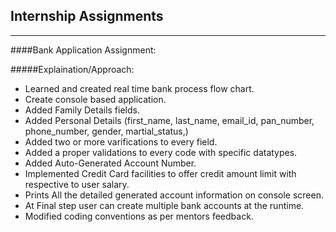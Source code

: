 ## Internship Assignments
------
####Bank Application Assignment:

#####Explaination/Approach:

- Learned and created real time bank process flow chart.
- Create console based application.
- Added Family Details fields.
- Added Personal Details (first_name, last_name, email_id, pan_number, phone_number, gender, martial_status,)
- Added two or more varifications to every field.
- Added a proper validations to every code with specific datatypes.
- Added Auto-Generated Account Number.
- Implemented Credit Card facilities to offer credit amount limit with respective to user salary. 
- Prints All the detailed generated account information on console screen.
- At Final step user can create multiple bank accounts at the runtime.
- Modified coding conventions as per mentors feedback.
